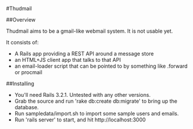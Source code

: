 #Thudmail

##Overview

Thudmail aims to be a gmail-like webmail system. It is not usable yet.

It consists of:

* A Rails app providing a REST API around a message store
* an HTML+JS client app that talks to that API
* an email-loader script that can be pointed to by something like .forward or procmail



##Installing

* You'll need Rails 3.2.1.  Untested with any other versions.
* Grab the source and run 'rake db:create db:migrate' to bring up the database.
* Run sampledata/import.sh to import some sample users and emails.
* Run 'rails server' to start, and hit http://localhost:3000